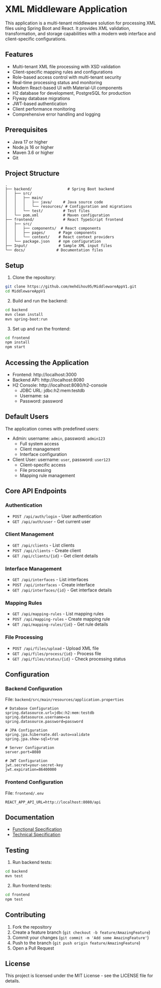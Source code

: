 # XML Middleware Application

This application is a multi-tenant middleware solution for processing XML files using Spring Boot and React. It provides XML validation, transformation, and storage capabilities with a modern web interface and client-specific configurations.

## Features

- Multi-tenant XML file processing with XSD validation
- Client-specific mapping rules and configurations
- Role-based access control with multi-tenant security
- Real-time processing status and monitoring
- Modern React-based UI with Material-UI components
- H2 database for development, PostgreSQL for production
- Flyway database migrations
- JWT-based authentication
- Client performance monitoring
- Comprehensive error handling and logging

## Prerequisites

- Java 17 or higher
- Node.js 16 or higher
- Maven 3.6 or higher
- Git

## Project Structure

```
.
├── backend/                # Spring Boot backend
│   ├── src/
│   │   ├── main/
│   │   │   ├── java/     # Java source code
│   │   │   └── resources/ # Configuration and migrations
│   │   └── test/         # Test files
│   └── pom.xml           # Maven configuration
├── frontend/             # React TypeScript frontend
│   ├── src/
│   │   ├── components/  # React components
│   │   ├── pages/      # Page components
│   │   └── context/    # React context providers
│   └── package.json    # npm configuration
├── Input/              # Sample XML input files
└── docs/              # Documentation files
```

## Setup

1. Clone the repository:
```bash
git clone https://github.com/mehdihou95/MiddlewareAppV1.git
cd MiddlewareAppV1
```

2. Build and run the backend:
```bash
cd backend
mvn clean install
mvn spring-boot:run
```

3. Set up and run the frontend:
```bash
cd frontend
npm install
npm start
```

## Accessing the Application

- Frontend: http://localhost:3000
- Backend API: http://localhost:8080
- H2 Console: http://localhost:8080/h2-console
  - JDBC URL: jdbc:h2:mem:testdb
  - Username: sa
  - Password: password

## Default Users

The application comes with predefined users:
- Admin: username: `admin`, password: `admin123`
  - Full system access
  - Client management
  - Interface configuration
- Client User: username: `user`, password: `user123`
  - Client-specific access
  - File processing
  - Mapping rule management

## Core API Endpoints

### Authentication
- `POST /api/auth/login` - User authentication
- `GET /api/auth/user` - Get current user

### Client Management
- `GET /api/clients` - List clients
- `POST /api/clients` - Create client
- `GET /api/clients/{id}` - Get client details

### Interface Management
- `GET /api/interfaces` - List interfaces
- `POST /api/interfaces` - Create interface
- `GET /api/interfaces/{id}` - Get interface details

### Mapping Rules
- `GET /api/mapping-rules` - List mapping rules
- `POST /api/mapping-rules` - Create mapping rule
- `GET /api/mapping-rules/{id}` - Get rule details

### File Processing
- `POST /api/files/upload` - Upload XML file
- `GET /api/files/process/{id}` - Process file
- `GET /api/files/status/{id}` - Check processing status

## Configuration

### Backend Configuration
File: `backend/src/main/resources/application.properties`
```properties
# Database Configuration
spring.datasource.url=jdbc:h2:mem:testdb
spring.datasource.username=sa
spring.datasource.password=password

# JPA Configuration
spring.jpa.hibernate.ddl-auto=validate
spring.jpa.show-sql=true

# Server Configuration
server.port=8080

# JWT Configuration
jwt.secret=your-secret-key
jwt.expiration=86400000
```

### Frontend Configuration
File: `frontend/.env`
```properties
REACT_APP_API_URL=http://localhost:8080/api
```

## Documentation

- [Functional Specification](FUNCTIONAL_SPECIFICATION.md)
- [Technical Specification](TECHNICAL_SPECIFICATION.md)

## Testing

1. Run backend tests:
```bash
cd backend
mvn test
```

2. Run frontend tests:
```bash
cd frontend
npm test
```

## Contributing

1. Fork the repository
2. Create a feature branch (`git checkout -b feature/AmazingFeature`)
3. Commit your changes (`git commit -m 'Add some AmazingFeature'`)
4. Push to the branch (`git push origin feature/AmazingFeature`)
5. Open a Pull Request

## License

This project is licensed under the MIT License - see the LICENSE file for details. 
